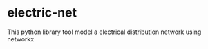 electric-net
============

This python library tool model a electrical distribution network using networkx

